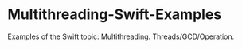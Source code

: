 # Multithreading-Swift-Examples
Examples of the Swift topic: Multithreading. Threads/GCD/Operation.
